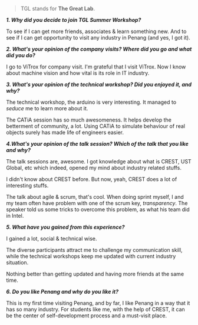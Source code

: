 > TGL stands for **The Great Lab**. 

***1. Why did you decide to join TGL Summer Workshop?***

To see if I can get more friends, associates & learn something new. And to see if I can get opportunity to visit any industry in Penang (and yes, I got it).

***2. What's your opinion of the company visits? Where did you go and what did you do?***

I go to ViTrox for company visit. I'm grateful that I visit ViTrox. Now I know about machine vision and how vital is its role in IT industry.

***3. What's your opinion of the technical workshop? Did you enjoyed it, and why?***

The technical workshop, the arduino is very interesting. It managed to *seduce* me to learn more about it. 

The CATiA session has so much awesomeness. It helps develop the betterment of community, a lot. Using CATiA to simulate behaviour of real objects surely has made life of engineers easier.

***4.What's your opinion of the talk session? Which of the talk that you like and why?***

The talk sessions are, awesome. I got knowledge about what is CREST, UST Global, etc which indeed, opened my mind about industry related stuffs. 

I didn't know about CREST before. But now, yeah, CREST does a lot of interesting stuffs. 

The talk about agile & scrum, that's cool. When doing sprint myself, I and my team often have problem with one of the scrum key, *transparency*. The speaker told us some tricks to overcome this problem, as what his team did in Intel.

***5. What have you gained from this experience?***

I gained a lot, social & technical wise. 

The diverse participants attract me to challenge my communication skill, while the technical workshops keep me updated with current industry situation. 

Nothing better than getting updated and having more friends at the same time. 

***6. Do you like Penang and why do you like it?***

This is my first time visiting Penang, and by far, I like Penang in a way that it has so many industry. For students like me, with the help of CREST, it can be the center of self-development process and a must-visit place. 